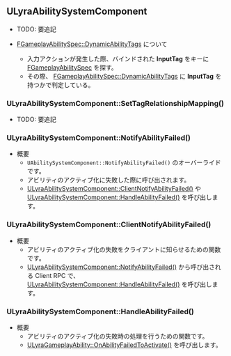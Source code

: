 ## ULyraAbilitySystemComponent

* TODO: 要追記

* [FGameplayAbilitySpec::DynamicAbilityTags] について
	* 入力アクションが発生した際、バインドされた **InputTag** をキーに [FGameplayAbilitySpec] を探す。
	* その際、 [FGameplayAbilitySpec::DynamicAbilityTags] に **InputTag** を持つかで判定している。


### ULyraAbilitySystemComponent::SetTagRelationshipMapping()

* TODO: 要追記

### ULyraAbilitySystemComponent::NotifyAbilityFailed()

* 概要
	* `UAbilitySystemComponent::NotifyAbilityFailed()` のオーバーライドです。
	* アビリティのアクティブ化に失敗した際に呼び出されます。
	* [ULyraAbilitySystemComponent::ClientNotifyAbilityFailed()] や [ULyraAbilitySystemComponent::HandleAbilityFailed()] を呼び出します。

### ULyraAbilitySystemComponent::ClientNotifyAbilityFailed()

* 概要
	* アビリティのアクティブ化の失敗をクライアントに知らせるための関数です。
	* [ULyraAbilitySystemComponent::NotifyAbilityFailed()] から呼び出される Client RPC で、[ULyraAbilitySystemComponent::HandleAbilityFailed()] を呼び出します。

### ULyraAbilitySystemComponent::HandleAbilityFailed()

* 概要
	* アビリティのアクティブ化の失敗時の処理を行うための関数です。
	* [ULyraGameplayAbility::OnAbilityFailedToActivate()] を呼び出します。


<!--- ページ内のリンク --->

<!--- 自前の画像へのリンク --->

<!--- generated --->
[ULyraAbilitySystemComponent::NotifyAbilityFailed()]: ../../Lyra/GameplayAbility/ULyraAbilitySystemComponent.md#ulyraabilitysystemcomponentnotifyabilityfailed
[ULyraAbilitySystemComponent::ClientNotifyAbilityFailed()]: ../../Lyra/GameplayAbility/ULyraAbilitySystemComponent.md#ulyraabilitysystemcomponentclientnotifyabilityfailed
[ULyraAbilitySystemComponent::HandleAbilityFailed()]: ../../Lyra/GameplayAbility/ULyraAbilitySystemComponent.md#ulyraabilitysystemcomponenthandleabilityfailed
[ULyraGameplayAbility::OnAbilityFailedToActivate()]: ../../Lyra/GameplayAbility/ULyraGameplayAbility.md#ulyragameplayabilityonabilityfailedtoactivate
[FGameplayAbilitySpec]: ../../UE/GameplayAbility/FGameplayAbilitySpec.md#fgameplayabilityspec
[FGameplayAbilitySpec::DynamicAbilityTags]: ../../UE/GameplayAbility/FGameplayAbilitySpec.md#fgameplayabilityspecdynamicabilitytags
